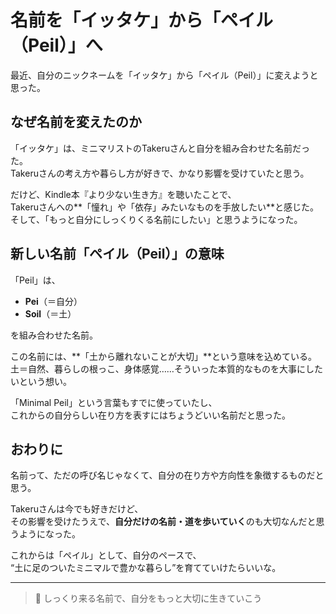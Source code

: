 # 名前を「イッタケ」から「ペイル（Peil）」へ

最近、自分のニックネームを「イッタケ」から「ペイル（Peil）」に変えようと思った。

## なぜ名前を変えたのか

「イッタケ」は、ミニマリストのTakeruさんと自分を組み合わせた名前だった。  
Takeruさんの考え方や暮らし方が好きで、かなり影響を受けていたと思う。

だけど、Kindle本『より少ない生き方』を聴いたことで、  
Takeruさんへの**「憧れ」や「依存」みたいなものを手放したい**と感じた。  
そして、「もっと自分にしっくりくる名前にしたい」と思うようになった。

## 新しい名前「ペイル（Peil）」の意味

「Peil」は、

- **Pei**（＝自分）  
- **Soil**（＝土）  

を組み合わせた名前。

この名前には、**「土から離れないことが大切」**という意味を込めている。  
土＝自然、暮らしの根っこ、身体感覚……そういった本質的なものを大事にしたいという想い。

「Minimal Peil」という言葉もすでに使っていたし、  
これからの自分らしい在り方を表すにはちょうどいい名前だと思った。

## おわりに

名前って、ただの呼び名じゃなくて、自分の在り方や方向性を象徴するものだと思う。

Takeruさんは今でも好きだけど、  
その影響を受けたうえで、**自分だけの名前・道を歩いていく**のも大切なんだと思うようになった。

これからは「ペイル」として、自分のペースで、  
“土に足のついたミニマルで豊かな暮らし”を育てていけたらいいな。

---

> 🌱 しっくり来る名前で、自分をもっと大切に生きていこう
